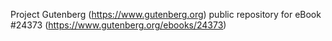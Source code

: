 Project Gutenberg (https://www.gutenberg.org) public repository for eBook #24373 (https://www.gutenberg.org/ebooks/24373)
